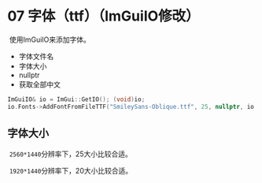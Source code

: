 # 07 字体（ttf）（ImGuiIO修改）

​	使用ImGuiIO来添加字体。

* 字体文件名
* 字体大小
* nullptr
* 获取全部中文

```C++
ImGuiIO& io = ImGui::GetIO(); (void)io;
io.Fonts->AddFontFromFileTTF("SmileySans-Oblique.ttf", 25, nullptr, io.Fonts->GetGlyphRangesChineseFull());
```

## 字体大小

​	`2560*1440`分辨率下，25大小比较合适。

​	`1920*1440`分辨率下，20大小比较合适。